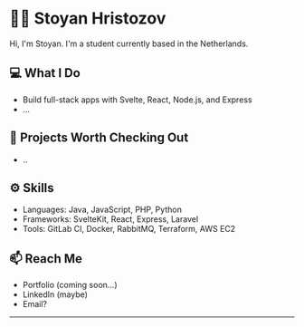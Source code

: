 # 🧙‍♂️ Stoyan Hristozov

Hi, I'm Stoyan. I'm a student currently based in the Netherlands.

## 💻 What I Do

- Build full-stack apps with Svelte, React, Node.js, and Express
- ...

## 🚀 Projects Worth Checking Out

- ..

## ⚙️ Skills

- Languages: Java, JavaScript, PHP, Python  
- Frameworks: SvelteKit, React, Express, Laravel  
- Tools: GitLab CI, Docker, RabbitMQ, Terraform, AWS EC2  



## 📫 Reach Me

- Portfolio (coming soon...)  
- LinkedIn (maybe)  
- Email? 

---

